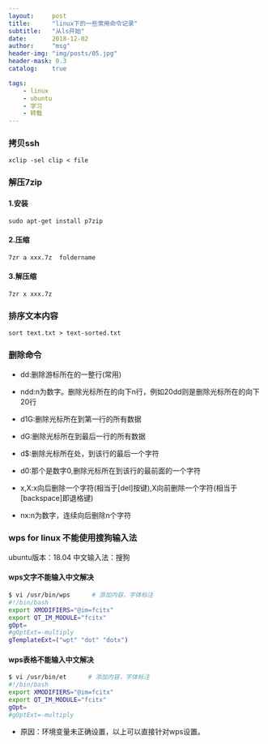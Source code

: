 ```yaml
---
layout:     post
title:      "linux下的一些常用命令记录"
subtitle:   "从ls开始"
date:       2018-12-02
author:     "msg"
header-img: "img/posts/05.jpg"
header-mask: 0.3
catalog:    true

tags:
    - linux
    - ubuntu
    - 学习
    - 转载
---
```


### 拷贝ssh

```shell
xclip -sel clip < file
```

### 解压7zip

#### 1.安装

```shell
sudo apt-get install p7zip
```

#### 2.压缩 

```shell
7zr a xxx.7z  foldername
```

#### 3.解压缩

```shell
7zr x xxx.7z
```

### 排序文本内容

```shell
sort text.txt > text-sorted.txt
```

### 删除命令

* dd:删除游标所在的一整行(常用)

* ndd:n为数字。删除光标所在的向下n行，例如20dd则是删除光标所在的向下20行

* d1G:删除光标所在到第一行的所有数据

* dG:删除光标所在到最后一行的所有数据

* d$:删除光标所在处，到该行的最后一个字符

* d0:那个是数字0,删除光标所在到该行的最前面的一个字符

* x,X:x向后删除一个字符(相当于[del]按键),X向前删除一个字符(相当于[backspace]即退格键)

* nx:n为数字，连续向后删除n个字符

### wps for linux 不能使用搜狗输入法

ubuntu版本：18.04
中文输入法：搜狗

#### wps文字不能输入中文解决

```bash
$ vi /usr/bin/wps      # 添加内容，字体标注
#!/bin/bash
export XMODIFIERS="@im=fcitx"
export QT_IM_MODULE="fcitx"
gOpt=
#gOptExt=-multiply
gTemplateExt=("wpt" "dot" "dotx")

```

#### wps表格不能输入中文解决

```bash
$ vi /usr/bin/et      # 添加内容，字体标注
#!/bin/bash
export XMODIFIERS="@im=fcitx"
export QT_IM_MODULE="fcitx"
gOpt=
#gOptExt=-multiply
```

* 原因：环境变量未正确设置，以上可以直接针对wps设置。

